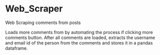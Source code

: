 # Web_Scraper
Web Scraping comments from posts

Loads more comments from by automating the process if clicking more comments button.
After all comments are loaded, extracts the username and email id of the person from the comments and stores it in a pandas dataframe.
